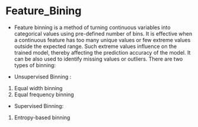 # Feature_Bining

* Feature binning is a method of turning continuous variables into categorical values using pre-defined number of bins. It is effective when a continuous feature has too many unique values or few extreme values outside the expected range. Such extreme values influence on the trained model, thereby affecting the prediction accuracy of the model. It can be also used to identify missing values or outliers.
There are two types of binning:

* Unsupervised Binning :
1. Equal width binning<br>
2. Equal frequency binning<br>

* Supervised Binning:
1. Entropy-based binning
